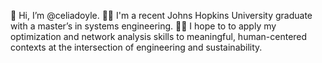👋 Hi, I’m @celiadoyle. 👩‍🎓 I'm a recent Johns Hopkins University graduate with a master’s in systems engineering. 👩‍💻 I hope to to apply my optimization and network analysis skills to meaningful, human-centered contexts at the intersection of engineering and sustainability.

<!---
celiadoyle/celiadoyle is a ✨ special ✨ repository because its `README.md` (this file) appears on your GitHub profile.
You can click the Preview link to take a look at your changes.
--->
